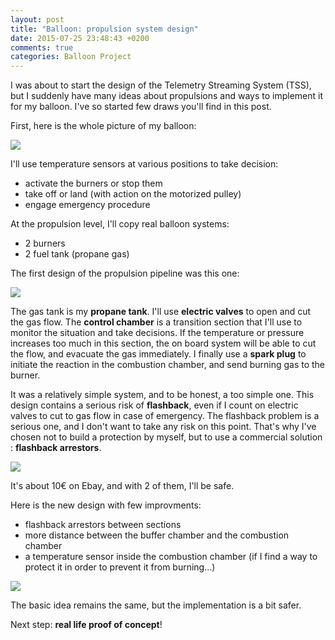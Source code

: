 ```yaml
---
layout: post
title: "Balloon: propulsion system design"
date: 2015-07-25 23:48:43 +0200
comments: true
categories: Balloon Project
---
```


I was about to start the design of the Telemetry Streaming System (TSS), but I suddenly have many ideas about propulsions and ways to implement it for my balloon.
I've so started few draws you'll find in this post.

<!-- more -->

First, here is the whole picture of my balloon:

<p class="image center">
  <img src="/images/2015/07/Robot_Balloon_whole_design_v1.jpg">
</p>

I'll use temperature sensors at various positions to take decision:

- activate the burners or stop them
- take off or land (with action on the motorized pulley)
- engage emergency procedure

At the propulsion level, I'll copy real balloon systems:

- 2 burners
- 2 fuel tank (propane gas)

The first design of the propulsion pipeline was this one:

<p class="image center">
  <img src="/images/2015/07/Robot_Balloon_Propulsion_System_v1.jpg">
</p>

The gas tank is my **propane tank**. I'll use **electric valves** to open and cut the gas flow. The **control chamber** is a transition section that I'll use to monitor the situation and take decisions. If the temperature or pressure increases too much in this section, the on board system will be able to cut the flow, and evacuate the gas immediately.
I finally use a **spark plug** to initiate the reaction in the combustion chamber, and send burning gas to the burner.

It was a relatively simple system, and to be honest, a too simple one. This design contains a serious risk of **flashback**, even if I count on electric valves to cut to gas flow in case of emergency.
The flashback problem is a serious one, and I don't want to take any risk on this point.
That's why I've chosen not to build a protection by myself, but to use a commercial solution : **flashback arrestors**.

<p class="image center">
  <img src="/images/2015/07/Torch_Flashback_Arrestor.jpg">
</p>

It's about 10€ on Ebay, and with 2 of them, I'll be safe.

Here is the new design with few improvments:

- flashback arrestors between sections
- more distance between the buffer chamber and the combustion chamber
- a temperature sensor inside the combustion chamber (if I find a way to protect it in order to prevent it from burning...)

<p class="image center">
  <img src="/images/2015/07/Robot_Balloon_Propulsion_System_v2.jpg">
</p>

The basic idea remains the same, but the implementation is a bit safer.

Next step: **real life proof of concept**!